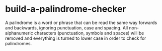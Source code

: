 # build-a-palindrome-checker
A palindrome is a word or phrase that can be read the same way forwards and backwards, ignoring punctuation, case and spacing.  All non-alphanumeric characters (punctuation, symbols and spaces) will be removed and everything is turned to lower case in order to check for palindromes.  
